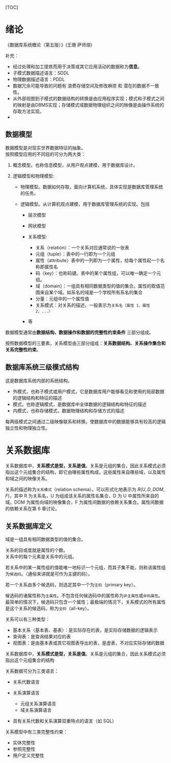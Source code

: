 [TOC]

# 绪论

《数据库系统概论（第五版）》(王珊 萨师煊)

补充：

- 经过处理和加工提炼而用于决策或其它应用活动的数据称为**信息**。
- 子模式数据描述语言：SDDL
- 物理数据描述语言：PDDL
- 数据冗余可能导致的问题有 浪费存储空间及修改麻烦 和 潜在的数据不一致性。
- 从外部视图到子模式的数据结构的转换是由应用程序实现；模式和子模式之间的映射是由DBMS实现；存储模式域数据物理组织之间的映像是由操作系统的存取方法实现。
- 

## 数据模型

数据模型是对现实世界数据特征的抽象。  
按照模型应用的不同目的可分为两大类：

1. 概念模型。也称信息模型，从用户观点建模，用于数据库设计。
2. 逻辑模型和物理模型:

    - 物理模型。数据如何存取，面向计算机系统，具体实现是数据库管理系统的任务。
    - 逻辑模型。从计算机观点建模，用于数据库管理系统的实现。包括

         - 层次模型
         - 网状模型
         - 关系模型:

            - 关系（relation）：一个关系对应通常说的一张表
            - 元组（tuple）：表中的一行即为一个元组
            - 属性（attribute）表中的一列即为一个属性，给每个属性起一个名称即属性名
            - 码（key）：也称码键。表中的某个属性组，可以唯一确定一个元组。
            - 域（domain）：一组具有相同数据类型的值的集合。属性的取值范围来自某个域。如系名的域是一个学校所有系名的集合
            - 分量：元组中的一个属性值
            - 关系模式：对关系的描述，一般表示为`关系名（属性 1，属性 2，...）`

         - 等

数据模型通常由**数据结构、数据操作和数据的完整性约束条件** 三部分组成。

按照数据模型的三要素，关系模型由三部分组成：**关系数据结构、关系操作集合和关系完整性约束**。

## 数据库系统三级模式结构

这是数据库系统内部的系统结构。

- 外模式，也称子模式或用户模式，它是数据库用户能够看见和使用的局部数据的逻辑结构和特征的描述
- 模式，也称逻辑模式，是数据库中全体数据的逻辑结构和特征的描述
- 内模式，也称存储模式，数据物理结构和存储方式的描述

每两级模式之间通过二级映像联系和转换。使数据库中的数据能够具有较高的逻辑独立性和物理独立性。

# 关系数据库

关系数据库中，**关系模式是型，关系是值**。关系是元组的集合，因此关系模式必须指出这个元组集合的结构，即它由哪些属性构成，这些属性来自哪些域，以及属性和域之间的映像关系。

关系的描述称为`关系模式`（relation schema）。可以形式化地表示为 $R(U, D, DOM, F)$，其中 R 为关系名，U 为组成该关系的属性名集合，D 为 U 中属性所来自的域，DOM 为属性向域的映像集合，F 为属性间数据的依赖关系集合。属性间数据的依赖关系在第 6 章讨论。

## 关系数据库定义

域是一组具有相同数据类型的值的集合。

关系的目或度就是属性的个数。  
关系中的每个元素是关系中的元组。

若关系中的某一属性组的值能唯一地标识一个元组，而其子集不能，则称该属性组为`候选码`。（通俗来讲就是可作为主键的码）。

若一个关系由多个候选码，则选定其中一个为`主码`（primary key）。

候选码的诸属性称为`主属性`。不包含任何候选码中的属性称为`非主属性`或`非码属性`。最简单的情况下，候选码只包含一个属性；最极端的情况下，关系模式的所有属性是这个关系的候选码，称为`全码`（all-key）。

关系可以有三种类型：

- 基本关系（基本表、基表）：是实际存在的表，是实际存储数据的逻辑表示
- 查询表：是查询结果对应的表
- 视图表：是由基本表或其它视图表导出的表，是虚表，不对应实际存储的数据

关系数据库中，**关系模式是型，关系是值**。关系是元组的集合，因此关系模式必须指出这个元组集合的结构

关系数据可分为三类语言：

- 关系代数语言
- 关系演算语言

    - 元组关系演算语言
    - 域关系演算语言

- 具有关系代数和关系演算双重特点的语言（如 SQL）

关系模型中有三类完整性约束：

- 实体完整性
- 参照完整性
- 用户定义完整性